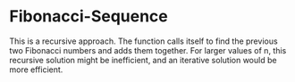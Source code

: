 # Fibonacci-Sequence
This is a recursive approach. The function calls itself to find the previous two Fibonacci numbers and adds them together.  For larger values of n, this recursive solution might be inefficient, and an iterative solution would be more efficient.
